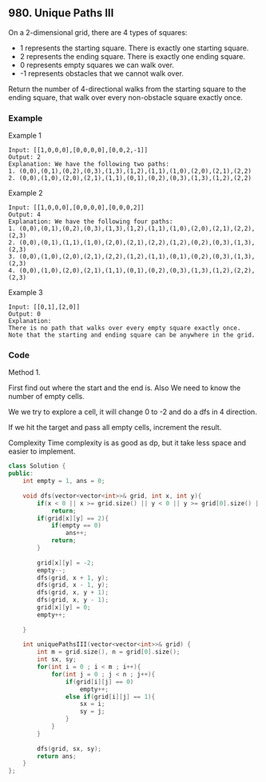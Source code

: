 ## 980. Unique Paths III

On a 2-dimensional grid, there are 4 types of squares:

* 1 represents the starting square.  There is exactly one starting square.
* 2 represents the ending square.  There is exactly one ending square.
* 0 represents empty squares we can walk over.
* -1 represents obstacles that we cannot walk over.

Return the number of 4-directional walks from the starting square to the ending square, that walk over every non-obstacle square exactly once.


### Example

Example 1
```
Input: [[1,0,0,0],[0,0,0,0],[0,0,2,-1]]
Output: 2
Explanation: We have the following two paths: 
1. (0,0),(0,1),(0,2),(0,3),(1,3),(1,2),(1,1),(1,0),(2,0),(2,1),(2,2)
2. (0,0),(1,0),(2,0),(2,1),(1,1),(0,1),(0,2),(0,3),(1,3),(1,2),(2,2)
```

Example 2
```
Input: [[1,0,0,0],[0,0,0,0],[0,0,0,2]]
Output: 4
Explanation: We have the following four paths: 
1. (0,0),(0,1),(0,2),(0,3),(1,3),(1,2),(1,1),(1,0),(2,0),(2,1),(2,2),(2,3)
2. (0,0),(0,1),(1,1),(1,0),(2,0),(2,1),(2,2),(1,2),(0,2),(0,3),(1,3),(2,3)
3. (0,0),(1,0),(2,0),(2,1),(2,2),(1,2),(1,1),(0,1),(0,2),(0,3),(1,3),(2,3)
4. (0,0),(1,0),(2,0),(2,1),(1,1),(0,1),(0,2),(0,3),(1,3),(1,2),(2,2),(2,3)
```

Example 3
```
Input: [[0,1],[2,0]]
Output: 0
Explanation: 
There is no path that walks over every empty square exactly once.
Note that the starting and ending square can be anywhere in the grid.
```


### Code
Method 1.

First find out where the start and the end is.
Also We need to know the number of empty cells.

We we try to explore a cell,
it will change 0 to -2 and do a dfs in 4 direction.

If we hit the target and pass all empty cells, increment the result.


Complexity
Time complexity is as good as dp,
but it take less space and easier to implement.

```c++
class Solution {
public:
    int empty = 1, ans = 0;
    
    void dfs(vector<vector<int>>& grid, int x, int y){
        if(x < 0 || x >= grid.size() || y < 0 || y >= grid[0].size() || grid[x][y] < 0)
            return;
        if(grid[x][y] == 2){
            if(empty == 0)
                ans++;
            return;
        }
        
        grid[x][y] = -2;
        empty--;
        dfs(grid, x + 1, y);
        dfs(grid, x - 1, y);
        dfs(grid, x, y + 1);
        dfs(grid, x, y - 1);
        grid[x][y] = 0;
        empty++;
        
    }
    
    int uniquePathsIII(vector<vector<int>>& grid) {
        int m = grid.size(), n = grid[0].size();
        int sx, sy;
        for(int i = 0 ; i < m ; i++){
            for(int j = 0 ; j < n ; j++){
                if(grid[i][j] == 0)
                    empty++;
                else if(grid[i][j] == 1){
                    sx = i;
                    sy = j;
                }
            }
        }
        
        dfs(grid, sx, sy);
        return ans;
    }
};
```

